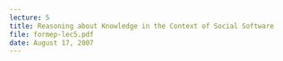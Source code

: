 ```yaml
---
lecture: 5
title: Reasoning about Knowledge in the Context of Social Software
file: formep-lec5.pdf
date: August 17, 2007
---
```

